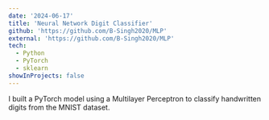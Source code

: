 ```yaml
---
date: '2024-06-17'
title: 'Neural Network Digit Classifier'
github: 'https://github.com/B-Singh2020/MLP'
external: 'https://github.com/B-Singh2020/MLP'
tech:
  - Python
  - PyTorch
  - sklearn
showInProjects: false
---
```


I built a PyTorch model using a Multilayer Perceptron to classify handwritten digits from the MNIST dataset.
